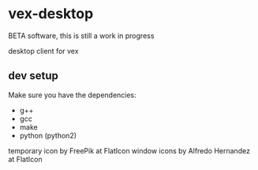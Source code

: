 # vex-desktop

BETA software, this is still a work in progress

desktop client for vex

## dev setup

Make sure you have the dependencies:

-   g++
-   gcc
-   make
-   python (python2)

temporary icon by FreePik at FlatIcon
window icons by Alfredo Hernandez at FlatIcon
